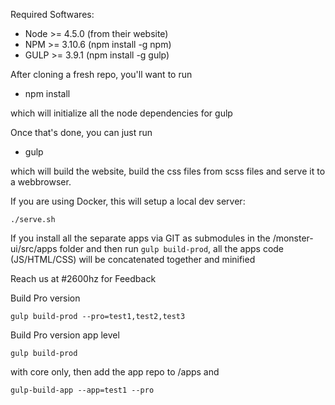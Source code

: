 Required Softwares:

- Node >= 4.5.0 (from their website)
- NPM >= 3.10.6 (npm install -g npm)
- GULP >= 3.9.1 (npm install -g gulp)

After cloning a fresh repo, you'll want to run

- npm install

which will initialize all the node dependencies for gulp

Once that's done, you can just run

- gulp

which will build the website, build the css files from scss files and serve it to a webbrowser.


If you are using Docker, this will setup a local dev server:

```shell
./serve.sh
```



If you install all the separate apps via GIT as submodules in the /monster-ui/src/apps folder and then run `gulp build-prod`, all the apps code (JS/HTML/CSS) will be concatenated together and minified

Reach us at #2600hz for Feedback


Build Pro version


    gulp build-prod --pro=test1,test2,test3


Build Pro version app level


    gulp build-prod


with core only, then add the app repo to /apps and


    gulp-build-app --app=test1 --pro

